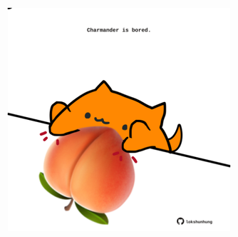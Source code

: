 <!-- built at 06/03/2023, 24:01:36 UTC -->
<p align="center">
  <img width="500" height="500" src="./ReadmeImage.svg">
</p>
